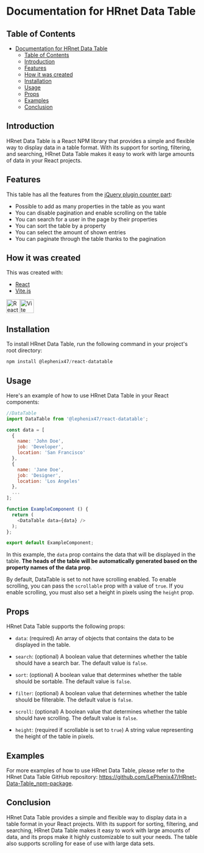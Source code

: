 # Documentation for HRnet Data Table

## Table of Contents

- [Documentation for HRnet Data Table](#documentation-for-hrnet-data-table)
  - [Table of Contents](#table-of-contents)
  - [Introduction](#introduction)
  - [Features](#features)
  - [How it was created](#how-it-was-created)
  - [Installation](#installation)
  - [Usage](#usage)
  - [Props](#props)
  - [Examples](#examples)
  - [Conclusion](#conclusion)


## Introduction

HRnet Data Table is a React NPM library that provides a simple and flexible way to display data in a table format. With its support for sorting, filtering, and searching, HRnet Data Table makes it easy to work with large amounts of data in your React projects.

## Features

This table has all the features from the [jQuery plugin counter part](https://github.com/DataTables/DataTablesSrc):

* Possible to add as many properties in the table as you want
* You can disable pagination and enable scrolling on the table
* You can search for a user in the page by their properties
* You can sort the table by a property
* You can select the amount of shown entries
* You can paginate through the table thanks to the pagination

## How it was created

This was created with:
- [React](https://reactjs.org/)
- [Vite.js](https://vitejs.dev/)

<a href="https://reactjs.org/" rel="nofollow"><img src="https://raw.githubusercontent.com/danielcranney/readme-generator/main/public/icons/skills/react-colored.svg" width="36" height="36" alt="React" style="max-width: 100%;"></a><a href="https://vitejs.dev/" ><img src="https://vitejs.dev/logo-with-shadow.png" alt="Vite logo" width="36" height="36"/></a>


## Installation

To install HRnet Data Table, run the following command in your project's root directory:

```powershell
npm install @lephenix47/react-datatable
```




## Usage

Here's an example of how to use HRnet Data Table in your React components:

```javascript
//DataTable
import DataTable from '@lephenix47/react-datatable';

const data = [
  {
    name: 'John Doe',
    job: 'Developer',
    location: 'San Francisco'
  },
  {
    name: 'Jane Doe',
    job: 'Designer',
    location: 'Los Angeles'
  },
  ...
];

function ExampleComponent () {
  return (
    <DataTable data={data} />
  );
};

export default ExampleComponent;
```

In this example, the `data` prop contains the data that will be displayed in the table.
**The heads of the table will be automatically generated based on the property names of the data prop**.

By default, DataTable is set to not have scrolling enabled. To enable scrolling, you can pass the `scrollable` prop with a value of `true`. If you enable scrolling, you must also set a height in pixels using the `height` prop.


## Props

HRnet Data Table supports the following props:

* `data`: (required) An array of objects that contains the data to be displayed in the table.

* `search`: (optional) A boolean value that determines whether the table should have a search bar. The default value is `false`.

* `sort`: (optional) A boolean value that determines whether the table should be sortable. The default value is `false`.
  
* `filter`: (optional) A boolean value that determines whether the table should be filterable. The default value is `false`.
  
* `scroll`: (optional) A boolean value that determines whether the table should have scrolling. The default value is `false`.

* `height`: (required if scrollable is set to `true`) A string value representing the height of the table in pixels.

## Examples

For more examples of how to use HRnet Data Table, please refer to the HRnet Data Table GitHub repository: https://github.com/LePhenix47/HRnet-Data-Table_npm-package.



## Conclusion

HRnet Data Table provides a simple and flexible way to display data in a table format in your React projects. With its support for sorting, filtering, and searching, HRnet Data Table makes it easy to work with large amounts of data, and its props make it highly customizable to suit your needs. The table also supports scrolling for ease of use with large data sets.
